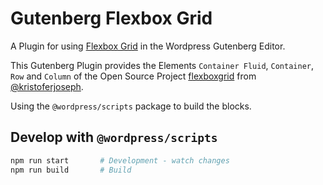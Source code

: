 # Gutenberg Flexbox Grid

A Plugin for using [Flexbox Grid](http://flexboxgrid.com/) in the Wordpress Gutenberg Editor.

This Gutenberg Plugin provides the Elements `Container Fluid`, `Container`, `Row` and `Column` of the Open Source Project [flexboxgrid](https://github.com/kristoferjoseph/flexboxgrid) from [@kristoferjoseph](https://github.com/kristoferjoseph).

Using the `@wordpress/scripts` package to build the blocks.

## Develop with `@wordpress/scripts`

```sh
npm run start       # Development - watch changes
npm run build       # Build
```